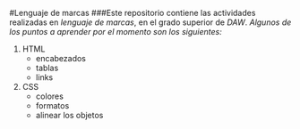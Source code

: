 #Lenguaje de marcas
###Este repositorio contiene las actividades realizadas en _lenguaje de marcas_, en el grado superior de *DAW*.
_Algunos de los puntos a aprender por el momento son los siguientes:_
1. HTML
    - encabezados
    - tablas
    - links
2. CSS
    - colores
    - formatos
    - alinear los objetos
